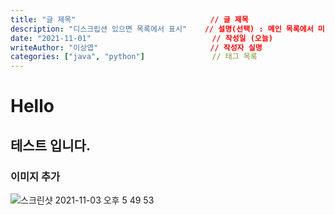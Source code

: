 ```yaml
---
title: "글 제목"                              // 글 제목
description: "디스크립션 있으면 목록에서 표시"    // 설명(선택) : 메인 목록에서 미리 보여질 설명
date: "2021-11-01"                           // 작성일 (오늘)
writeAuthor: "이상엽"                         // 작성자 실명
categories: ["java", "python"]               // 태그 목록
---
```


# Hello 

## 테스트 입니다.

### 이미지 추가
![스크린샷 2021-11-03 오후 5 49 53](https://user-images.githubusercontent.com/39250906/140244736-1e815580-ed1b-4595-bdbc-8298c3765868.png)
